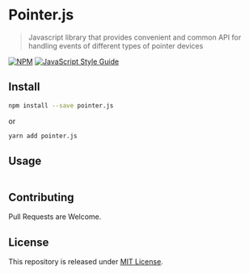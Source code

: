 # Pointer.js

> Javascript library that provides convenient and common API for handling events of different types of pointer devices

[![NPM](https://img.shields.io/npm/v/component.svg)](https://www.npmjs.com/package/component) [![JavaScript Style Guide](https://img.shields.io/badge/code_style-standard-brightgreen.svg)](https://standardjs.com)

## Install

```bash
npm install --save pointer.js
```

or

```bash
yarn add pointer.js
```

## Usage

```ts

```

## Contributing

Pull Requests are Welcome.

## License

This repository is released under [MIT License](LICENSE).
